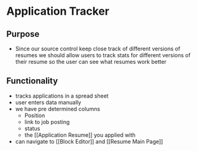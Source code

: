 # Application Tracker
## Purpose
- Since our source control keep close track of different versions of resumes we should allow users to track stats for different versions of their resume so the user can see what resumes work better
## Functionality
- tracks applications in a spread sheet
- user enters data manually
- we have pre determined columns 
	- Position
	- link to job posting
	- status
	- the [[Application Resume]] you applied with
- can navigate to [[Block Editor]] and [[Resume Main Page]]